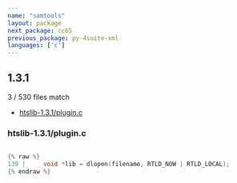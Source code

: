 ```yaml
---
name: "samtools"
layout: package
next_package: cc65
previous_package: py-4suite-xml
languages: ['c']
---
```

## 1.3.1
3 / 530 files match

 - [htslib-1.3.1/plugin.c](#htslib-131pluginc)

### htslib-1.3.1/plugin.c

```c

{% raw %}
139 |     void *lib = dlopen(filename, RTLD_NOW | RTLD_LOCAL);
{% endraw %}

```